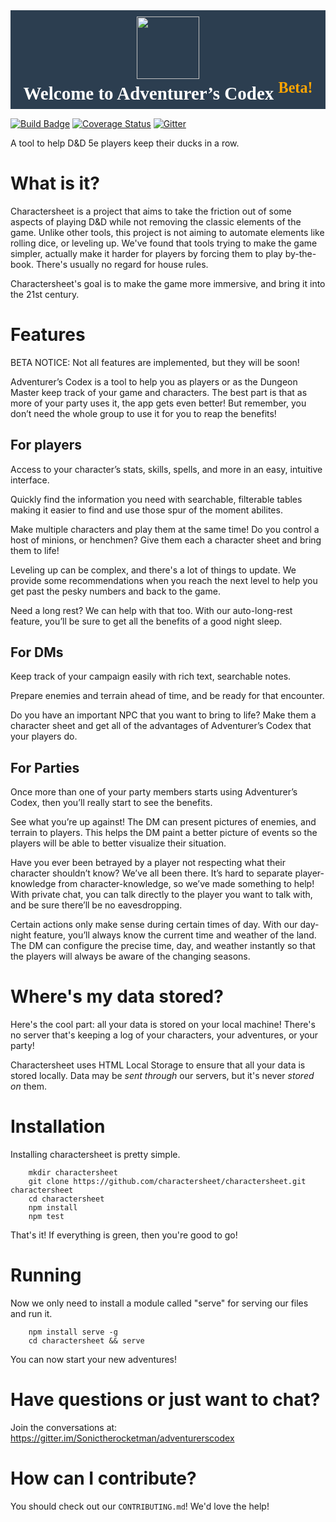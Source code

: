 <div style="background-color:#2c3e50;">
<h1 style="text-align: center; margin-top: 0.0em; margin-bottom: 0.5em; padding-bottom:0.3em; font-size: 29px; font-family: HelveticaNeue-Bold; page-break-inside: avoid; page-break-after: avoid; color: rgb(51, 51, 51); font-style: normal; color:white;">
<center><img class="tl-email-image" data-id="455053" height="100" src="http://gallery.tinyletterapp.com/c0e1ae00b92e2d758f243a5a1eecefd66836c060/images/3cd93e95-2382-429d-b599-b6368f2ca9cf.png" style="padding-top: 10px; width: 100px; max-width: 100px;" width="100" /></center>
Welcome to Adventurer&rsquo;s&nbsp;Codex <sup style="color:orange;">Beta!</sup></h1>
</div>

[![Build Badge](https://travis-ci.org/adventurerscodex/adventurerscodex.github.io.svg)](https://travis-ci.org/adventurerscodex/adventurerscodex.github.io)
[![Coverage Status](https://coveralls.io/repos/github/adventurerscodex/adventurerscodex.github.io/badge.svg?branch=develop)](https://coveralls.io/github/adventurerscodex/adventurerscodex.github.io?branch=develop)
[![Gitter](https://img.shields.io/gitter/room/nwjs/nw.js.svg)](https://gitter.im/Sonictherocketman/adventurerscodex)

A tool to help D&D 5e players keep their ducks in a row.


What is it?
===========

Charactersheet is a project that aims to take the friction out of some aspects of playing D&D while not removing the classic elements of the game. Unlike other tools, this project is not aiming to automate elements like rolling dice, or leveling up. We've found that tools trying to make the game simpler, actually make it harder for players by forcing them to play by-the-book. There's usually no regard for house rules.

Charactersheet's goal is to make the game more immersive, and bring it into the 21st century.


Features
========

BETA NOTICE: Not all features are implemented, but they will be soon!

Adventurer’s Codex is a tool to help you as players or as the Dungeon Master keep track of your game and characters. The best part is that as more of your party uses it, the app gets even better! But remember, you don’t need the whole group to use it for you to reap the benefits!


For players
-----------

Access to your character’s stats, skills, spells, and more in an easy, intuitive interface.

Quickly find the information you need with searchable, filterable tables making it easier to find and use those spur of the moment abilites.

Make multiple characters and play them at the same time! Do you control a host of minions, or henchmen? Give them each a character sheet and bring them to life!

Leveling up can be complex, and there's a lot of things to update. We provide some recommendations when you reach the next level to help you get past the pesky numbers and back to the game.

Need a long rest? We can help with that too. With our auto-long-rest feature, you’ll be sure to get all the benefits of a good night sleep.


For DMs
-------

Keep track of your campaign easily with rich text, searchable notes.

Prepare enemies and terrain ahead of time, and be ready for that encounter.

Do you have an important NPC that you want to bring to life? Make them a character sheet and get all of the advantages of Adventurer’s Codex that your players do.


For Parties
-----------

Once more than one of your party members starts using Adventurer’s Codex, then you’ll really start to see the benefits.

See what you’re up against! The DM can present pictures of enemies, and terrain to players. This helps the DM paint a better picture of events so the players will be able to better visualize their situation.

Have you ever been betrayed by a player not respecting what their character shouldn’t know? We’ve all been there. It’s hard to separate player-knowledge from character-knowledge, so we’ve made something to help! With private chat, you can talk directly to the player you want to talk with, and be sure there’ll be no eavesdropping.

Certain actions only make sense during certain times of day. With our day-night feature, you’ll always know the current time and weather of the land. The DM can configure the precise time, day, and weather instantly so that the players will always be aware of the changing seasons.



Where's my data stored?
=======================

Here's the cool part: all your data is stored on your local machine! There's no server that's keeping a log of your characters, your adventures, or your party!

Charactersheet uses HTML Local Storage to ensure that all your data is stored locally. Data may be *sent through* our servers, but it's never *stored on* them.


Installation
============

Installing charactersheet is pretty simple.

        mkdir charactersheet
        git clone https://github.com/charactersheet/charactersheet.git charactersheet
        cd charactersheet
        npm install
        npm test

That's it! If everything is green, then you're good to go!


Running
============

Now we only need to install a module called "serve" for serving our files and run it.

        npm install serve -g
        cd charactersheet && serve

You can now start your new adventures!


Have questions or just want to chat?
=====================

Join the conversations at: https://gitter.im/Sonictherocketman/adventurerscodex


How can I contribute?
=====================

You should check out our `CONTRIBUTING.md`! We'd love the help!
